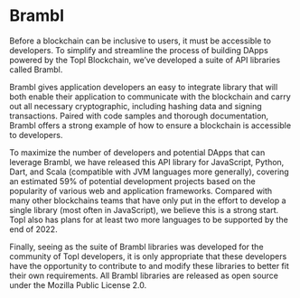 # Brambl

Before a blockchain can be inclusive to users, it must be accessible to developers. To simplify and streamline the process of building DApps powered by the Topl Blockchain, we’ve developed a suite of API libraries called Brambl.&#x20;

Brambl gives application developers an easy to integrate library that will both enable their application to communicate with the blockchain and carry out all necessary cryptographic, including hashing data and signing transactions. Paired with code samples and thorough documentation, Brambl offers a strong example of how to ensure a blockchain is accessible to developers.

To maximize the number of developers and potential DApps that can leverage Brambl, we have released this API library for JavaScript, Python, Dart, and Scala (compatible with JVM languages more generally), covering an estimated 59% of potential development projects based on the popularity of various web and application frameworks. Compared with many other blockchains teams that have only put in the effort to develop a single library (most often in JavaScript), we believe this is a strong start. Topl also has plans for at least two more languages to be supported by the end of 2022.

Finally, seeing as the suite of Brambl libraries was developed for the community of Topl developers, it is only appropriate that these developers have the opportunity to contribute to and modify these libraries to better fit their own requirements. All Brambl libraries are released as open source under the Mozilla Public License 2.0.
